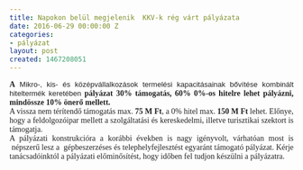 ```yaml
---
title: Napokon belül megjelenik  KKV-k rég várt pályázata
date: 2016-06-29 00:00:00 Z
categories:
- pályázat
layout: post
created: 1467208051
---
```


<p class="MsoNormal" style="margin: 0px; color: #222222; font-family: arial, sans-serif; font-size: small; text-align: justify;"><strong><span style="font-size: 10.5pt; font-family: 'Times New Roman', serif;">A&nbsp;</span></strong>Mikro-, kis- és középvállalkozások termelési kapacitásainak bővítése kombinált hiteltermék keretében<strong><span style="font-size: 10.5pt; font-family: 'Times New Roman', serif;">&nbsp;pályázat 30% támogatás, 60% 0%-os hitelre lehet pályázni, mindössze 10% önerő mellett.</span></strong><strong><span style="font-size: 24pt; font-family: 'Times New Roman', serif;"></span></strong></p><p class="MsoNormal" style="margin: 0px; color: #222222; font-family: arial, sans-serif; font-size: small; text-align: justify;"><span style="font-size: 10.5pt; font-family: 'Times New Roman', serif;">A vissza nem térítendő támogatás max.&nbsp;<strong>75 M Ft</strong>, a 0% hitel max.&nbsp;<strong>150 M Ft</strong>&nbsp;lehet. Előnye, hogy a feldolgozóipar mellett a szolgáltatási és kereskedelmi, illetve turisztikai szektort is támogatja.</span><span style="font-size: 9pt; font-family: 'Times New Roman', serif;"></span></p><p class="MsoNormal" style="margin: 0px; color: #222222; font-family: arial, sans-serif; font-size: small; text-align: justify;"><span style="font-size: 10.5pt; font-family: 'Times New Roman', serif;">A pályázati konstrukcióra a korábbi években is nagy igényvolt, várhatóan most is &nbsp;népszerű lesz a &nbsp;gépbeszerzéses és telephelyfejlesztést egyaránt támogató pályázat. Kérje tanácsadóinktól a pályázati előminősítést, hogy időben fel tudjon készülni a pályázatra.</span></p>
